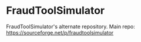 # FraudToolSimulator
FraudToolSimulator's alternate repository. Main repo: https://sourceforge.net/p/fraudtoolsimulator
